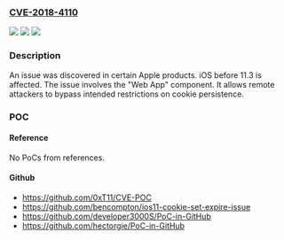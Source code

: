 ### [CVE-2018-4110](https://cve.mitre.org/cgi-bin/cvename.cgi?name=CVE-2018-4110)
![](https://img.shields.io/static/v1?label=Product&message=n%2Fa&color=blue)
![](https://img.shields.io/static/v1?label=Version&message=n%2Fa&color=blue)
![](https://img.shields.io/static/v1?label=Vulnerability&message=n%2Fa&color=brighgreen)

### Description

An issue was discovered in certain Apple products. iOS before 11.3 is affected. The issue involves the "Web App" component. It allows remote attackers to bypass intended restrictions on cookie persistence.

### POC

#### Reference
No PoCs from references.

#### Github
- https://github.com/0xT11/CVE-POC
- https://github.com/bencompton/ios11-cookie-set-expire-issue
- https://github.com/developer3000S/PoC-in-GitHub
- https://github.com/hectorgie/PoC-in-GitHub

